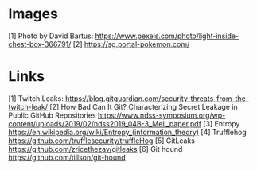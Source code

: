 # Images
[1] Photo by David Bartus: https://www.pexels.com/photo/light-inside-chest-box-366791/
[2] https://sg.portal-pokemon.com/

# Links
[1] Twitch Leaks: https://blog.gitguardian.com/security-threats-from-the-twitch-leak/
[2] How Bad Can It Git? Characterizing Secret Leakage in Public GitHub Repositories https://www.ndss-symposium.org/wp-content/uploads/2019/02/ndss2019_04B-3_Meli_paper.pdf
[3] Entropy https://en.wikipedia.org/wiki/Entropy_(information_theory)
[4] Trufflehog https://github.com/trufflesecurity/truffleHog
[5] GitLeaks https://github.com/zricethezav/gitleaks
[6] Git hound https://github.com/tillson/git-hound